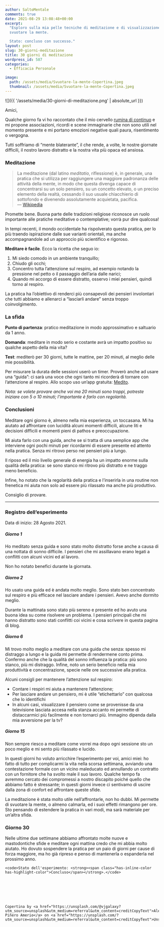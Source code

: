 ```yaml
---
author: SaltoMentale
comments: true
date: 2021-08-29 13:08:48+00:00
excerpt:
  "Esploro sulla mia pelle tecniche di meditazione e di visualizzazione per
  svuotare la mente.

  Stato: concluso con successo."
layout: post
slug: 30-giorni-meditazione
title: 30 giorni di meditazione
wordpress_id: 587
categories:
  - Efficacia Personale

image:
  path: /assets/media/Svuotare-la-mente-Copertina.jpeg
  thumbnail: /assets/media/Svuotare-la-mente-Copertina.jpeg
---
```


![]({{ '/assets/media/30-giorni-di-meditazione.png' | absolute_url }})

Amici,

Qualche giorno fa vi ho raccontato che il mio cervello [rumina di continuo](/i-nuovi-ruminanti/) e mi propone associazioni, ricordi e scene immaginarie che non sono utili nel momento presente e mi portano emozioni negative quali paura, risentimento o vergogna.

Tutti soffriamo di “mente blaterante”, il che rende, a volte, le nostre giornate difficili, il nostro lavoro distratto e la nostra vita più opaca ed ansiosa.

### Meditazione

> La meditazione (dal latino _meditatio_, riflessione) è, in generale, una pratica che si utilizza per raggiungere una maggiore padronanza delle attività della mente, in modo che questa divenga capace di concentrarsi su un solo pensiero, su un concetto elevato, o un preciso elemento della realtà, cessando il suo usuale chiacchierio di sottofondo e divenendo assolutamente acquietata, pacifica.  
— [Wikipedia](https://it.wikipedia.org/wiki/Meditazione)


Promette bene. Buona parte delle tradizioni religiose riconosce un ruolo importante alle pratiche meditative o contemplative; vorrà pur dire qualcosa!

In tempi recenti, il mondo occidentale ha rispolverato questa pratica, per lo più traendo ispirazione dalle sue varianti orientali, ma anche accompagnandole ad un approccio più scientifico e rigoroso.

**Meditare è facile**. Ecco la ricetta che seguo io:

1. Mi siedo comodo in un ambiente tranquillo;
2. Chiudo gli occhi;
3. Concentro tutta l’attenzione sul respiro, ad esempio notando la pressione nel petto o il passaggio dell’aria dalle narici;
4. Quando mi accorgo di essere distratto, osservo i miei pensieri, quindi torno al respiro.

La pratica ha l’obiettivo di renderci più consapevoli dei pensieri involontari che tutti abbiamo e allenarci a “lasciarli andare” senza troppo coinvolgimento.

### La sfida

**Punto di partenza**: pratico meditazione in modo approssimativo e saltuario da 1 anno.

**Domanda**: meditare in modo serio e costante avrà un impatto positivo su qualche aspetto della mia vita?

**Test**: mediterò per 30 giorni, tutte le mattine, per 20 minuti, al meglio delle mie possibilità.

Per misurare la durata delle sessioni userò un timer. Proverò anche ad usare una “guida”: ci sarà una voce che ogni tanto mi ricorderà di tornare con l’attenzione al respiro. Allo scopo uso un’app gratuita: [Medito](https://meditofoundation.org/medito-app).

_Nota: se volete provare anche voi ma 20 minuti sono troppi, potreste iniziare con 5 o 10 minuti; l’importante è farlo con regolarità._

### Conclusioni

Meditare ogni giorno è, almeno nella mia esperienza, un toccasana. Mi ha aiutato ad affrontare con lucidità alcuni momenti difficili, alcune liti e decisioni difficili e momenti pieni di pathos e preoccupazione.

Mi aiuta farlo con una guida, anche se si tratta di una semplice app che interviene ogni pochi minuti per ricordarmi di essere presente ed attento nella pratica. Senza mi ritrovo perso nei pensieri più a lungo.

Il riposo ed il mio livello generale di energia ha un impatto enorme sulla qualità della pratica: se sono stanco mi ritrovo più distratto e ne traggo meno beneficio.

Infine, ho notato che la regolarità della pratica e l’inserirla in una routine non frenetica mi aiuta non solo ad essere più rilassato ma anche più produttivo.

Consiglio di provare.

---

### Registro dell’esperimento

Data di inizio: 28 Agosto 2021.

##### Giorno 1

Ho meditato senza guida e sono stato molto distratto forse anche a causa di una nottata di sonno difficile. I pensieri che mi assillavano erano legati a conflitti con alcuni vicini ed al lavoro.

Non ho notato benefici durante la giornata.

##### Giorno 2

Ho usato una guida ed è andata molto meglio. Sono stato ben concentrato sul respiro e più efficace nel lasciare andare i pensieri. Avevo anche dormito meglio.

Durante la mattinata sono stato più sereno e presente ed ho avuto una buona idea su come risolvere un problema. I pensieri principali che mi hanno distratto sono stati conflitti coi vicini e cosa scrivere in questa pagina di blog.

##### Giorno 6

Mi trovo molto meglio a meditare con una guida che senza: spesso mi distraggo a lungo e la guida mi permette di rendermene conto prima. Confermo anche che la qualità del sonno influenza la pratica: più sono stanco, più mi distraggo. Infine, noto un serio beneficio nella mia produttività e concentrazione, specie nelle ore successive alla pratica.

Alcuni consigli per mantenere l’attenzione sul respiro:

- Contare i respiri mi aiuta a mantenere l’attenzione;
- Per lasciare andare un pensiero, mi è utile “etichettarlo” con qualcosa che lo identifichi
- In alcuni casi, visualizzare il pensiero come se provenisse da una televisione lasciata accesa nella stanza accanto mi permette di distaccarmici più facilmente e non tornarci più. Immagino dipenda dalla mia avversione per la tv?

##### Giorno 15

Non sempre riesco a meditare come vorrei ma dopo ogni sessione sto un poco meglio e mi sento più rilassato e lucido.

In questi giorni ho voluto arricchire l’esperimento per voi, amici miei: ho fatto di tutto per complicarmi la vita nella scorsa settimana, avviando una contestazione formale con un vicino maleducato ed annullando un contratto con un fornitore che ha svolto male il suo lavoro. Qualche tempo fa avremmo cercato dei compromessi a nostro discapito poiché quello che abbiamo fatto è stressante; in questi giorni invece ci sentivamo di uscire dalla zona di confort ed affrontare queste sfide.

La meditazione è stata molto utile nell’affrontarle, non ho dubbi. Mi permette di svuotare la mente, o almeno calmarla, ed i suoi effetti rimangono per ore. Sto pensando di estendere la pratica in vari modi, ma sarà materiale per un’altra sfida.

### Giorno 30

Nelle ultime due settimane abbiamo affrontato molte nuove e mastodontiche sfide e meditare ogni mattina credo che mi abbia molto aiutato. Ho dovuto sospendere la pratica per un paio di giorni per cause di forza maggiore, ma ho già ripreso e penso di mantenerla o espanderla nel prossimo anno.

    <code>Stato dell'esperimento: <strong><span class="has-inline-color has-highlight-color">Concluso</span></strong>.</code>







    Copertina by <a href="https://unsplash.com/@vjgalaxy?utm_source=unsplash&utm_medium=referral&utm_content=creditCopyText">Alejandro Piñero Amerio</a> on <a href="https://unsplash.com/?utm_source=unsplash&utm_medium=referral&utm_content=creditCopyText">Unsplash</a>
